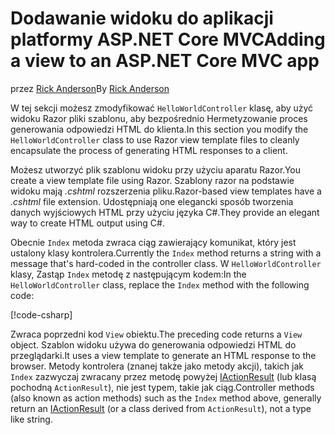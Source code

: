 # <a name="adding-a-view-to-an-aspnet-core-mvc-app"></a><span data-ttu-id="a9573-101">Dodawanie widoku do aplikacji platformy ASP.NET Core MVC</span><span class="sxs-lookup"><span data-stu-id="a9573-101">Adding a view to an ASP.NET Core MVC app</span></span>

<span data-ttu-id="a9573-102">przez [Rick Anderson](https://twitter.com/RickAndMSFT)</span><span class="sxs-lookup"><span data-stu-id="a9573-102">By [Rick Anderson](https://twitter.com/RickAndMSFT)</span></span>

<span data-ttu-id="a9573-103">W tej sekcji możesz zmodyfikować `HelloWorldController` klasę, aby użyć widoku Razor pliki szablonu, aby bezpośrednio Hermetyzowanie proces generowania odpowiedzi HTML do klienta.</span><span class="sxs-lookup"><span data-stu-id="a9573-103">In this section you modify the `HelloWorldController` class to use Razor view template files to cleanly encapsulate the process of generating HTML responses to a client.</span></span>

<span data-ttu-id="a9573-104">Możesz utworzyć plik szablonu widoku przy użyciu aparatu Razor.</span><span class="sxs-lookup"><span data-stu-id="a9573-104">You create a view template file using Razor.</span></span> <span data-ttu-id="a9573-105">Szablony razor na podstawie widoku mają *.cshtml* rozszerzenia pliku.</span><span class="sxs-lookup"><span data-stu-id="a9573-105">Razor-based view templates have a *.cshtml* file extension.</span></span> <span data-ttu-id="a9573-106">Udostępniają one elegancki sposób tworzenia danych wyjściowych HTML przy użyciu języka C#.</span><span class="sxs-lookup"><span data-stu-id="a9573-106">They provide an elegant way to create HTML output using C#.</span></span>

<span data-ttu-id="a9573-107">Obecnie `Index` metoda zwraca ciąg zawierający komunikat, który jest ustalony klasy kontrolera.</span><span class="sxs-lookup"><span data-stu-id="a9573-107">Currently the `Index` method returns a string with a message that's hard-coded in the controller class.</span></span> <span data-ttu-id="a9573-108">W `HelloWorldController` klasy, Zastąp `Index` metodę z następującym kodem:</span><span class="sxs-lookup"><span data-stu-id="a9573-108">In the `HelloWorldController` class, replace the `Index` method with the following code:</span></span>

[!code-csharp[](~/tutorials/first-mvc-app/start-mvc/sample/MvcMovie/Controllers/HelloWorldController.cs?name=snippet_4)]

<span data-ttu-id="a9573-109">Zwraca poprzedni kod `View` obiektu.</span><span class="sxs-lookup"><span data-stu-id="a9573-109">The preceding code returns a `View` object.</span></span> <span data-ttu-id="a9573-110">Szablon widoku używa do generowania odpowiedzi HTML do przeglądarki.</span><span class="sxs-lookup"><span data-stu-id="a9573-110">It uses a view template to generate an HTML response to the browser.</span></span> <span data-ttu-id="a9573-111">Metody kontrolera (znanej także jako metody akcji), takich jak `Index` zazwyczaj zwracany przez metodę powyżej [IActionResult](/dotnet/api/microsoft.aspnetcore.mvc.iactionresult) (lub klasą pochodną `ActionResult`), nie jest typem, takie jak ciąg.</span><span class="sxs-lookup"><span data-stu-id="a9573-111">Controller methods (also known as action methods) such as the `Index` method above, generally return an [IActionResult](/dotnet/api/microsoft.aspnetcore.mvc.iactionresult) (or a class derived from `ActionResult`), not a type like string.</span></span>
